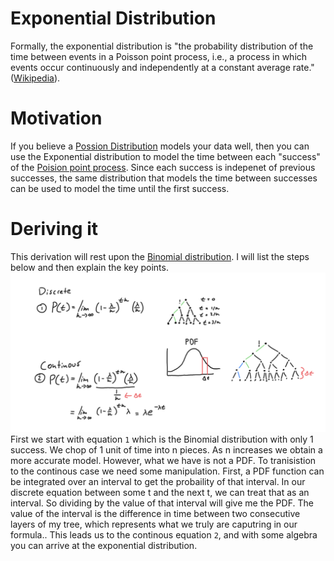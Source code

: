 # Exponential Distribution
Formally, the exponential distribution is "the probability distribution of the time between events in a Poisson point process, i.e., a process in which events occur continuously and independently at a constant average rate." 
([Wikipedia](https://en.wikipedia.org/wiki/Exponential_distribution)).

# Motivation
If you believe a [Possion Distribution](https://en.wikipedia.org/wiki/Poisson_distribution) models your data well, then you can use the Exponential distribution to model the time between each "success" of the [Poision point process](https://en.wikipedia.org/wiki/Poisson_point_process). Since each success is indepenet of previous successes, the same distribution that models the time between successes can be used to model the time until the first success. 

# Deriving it
This derivation will rest upon the [Binomial distribution](https://en.wikipedia.org/wiki/Binomial_distribution). I will list the steps below and then explain the key points. 
<img src="/exp/Screen Shot 2021-07-10 at 11.18.15 PM.png" alt="drawing" width="600"/> <br />
First we start with equation `1` which is the Binomial distribution with only 1 success. We chop of 1 unit of time into n pieces. As n increases we obtain a more accurate model. However, what we have is not a PDF. To tranisistion to the continous case we need some manipulation. First, a PDF function can be integrated over an interval to get the probaility of that interval. In our discrete equation between some t and the next t, we can treat that as an interval. So dividing by the value of that interval will give me the PDF. The value of the interval is the difference in time between two consecutive layers of my tree, which represents what we truly are caputring in our formula.. 
This leads us to the continous equation `2`, and with some algebra you can arrive at the exponential distribution. 
